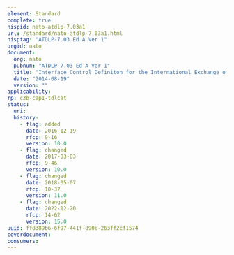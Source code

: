 ```yaml
---
element: Standard
complete: true
nispid: nato-atdlp-7.03a1
url: /standard/nato-atdlp-7.03a1.html
nisptag: "ATDLP-7.03 Ed A Ver 1"
orgid: nato
document:
  org: nato
  pubnum: "ATDLP-7.03 Ed A Ver 1"
  title: "Interface Control Definiton for the International Exchange of MIDS/JTIDS Network Design Data"
  date: "2014-08-19"
  version: ""
applicability:
rp: c3b-cap1-tdlcat
status:
  uri: 
  history: 
    - flag: added
      date: 2016-12-19
      rfcp: 9-16
      version: 10.0
    - flag: changed
      date: 2017-03-03
      rfcp: 9-46
      version: 10.0
    - flag: changed
      date: 2018-05-07
      rfcp: 10-37
      version: 11.0
    - flag: changed
      date: 2022-12-20
      rfcp: 14-62
      version: 15.0
uuid: ff8389b6-6f97-441f-890e-263ff2cf1574
coverdocument:
consumers:
---
```

